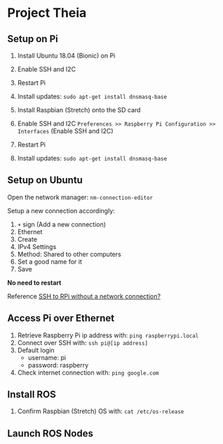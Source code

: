 # Project Theia

## Setup on Pi
1. Install Ubuntu 18.04 (Bionic) on Pi
2. Enable SSH and I2C
3. Restart Pi
4. Install updates: ```sudo apt-get install dnsmasq-base```

1. Install Raspbian (Stretch) onto the SD card
2. Enable SSH and I2C `Preferences >> Raspberry Pi Configuration >> Interfaces` (Enable SSH and I2C) 
3. Restart Pi
4. Install updates: ```sudo apt-get install dnsmasq-base```

## Setup on Ubuntu
Open the network manager: ```nm-connection-editor```

Setup a new connection accordingly:
1. `+` sign (Add a new connection)
2. Ethernet
3. Create
4. IPv4 Settings
5. Method: Shared to other computers
6. Set a good name for it
7. Save

**No need to restart**

Reference [SSH to RPi without a network connection?](https://raspberrypi.stackexchange.com/questions/3867/ssh-to-rpi-without-a-network-connection/53823#53823)

## Access Pi over Ethernet
1. Retrieve Raspberry Pi ip address with: ```ping raspberrypi.local```
2. Connect over SSH with: ```ssh pi@[ip address]```
3. Default login
   - username: pi
   - password: raspberry
4. Check internet connection with: ```ping google.com```

## Install ROS
1. Confirm Raspbian (Stretch) OS with: `cat /etc/os-release`

## Launch ROS Nodes


